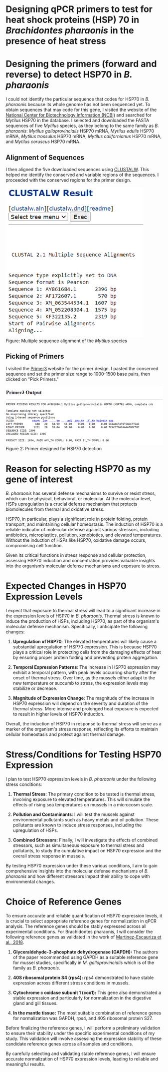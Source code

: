 # **Designing qPCR primers to test for heat shock proteins (HSP) 70 in *Brachidontes pharaonis* in the presence of heat stress**

# **Designing the primers (forward and reverse) to detect HSP70 in *B. pharaonis***



I could not identify the particular sequence that codes for HSP70 in *B. pharaonis* because its whole genome has not been sequenced yet. To obtain sequences that may code for this gene, I visited the website of the [National Center for Biotechnology Information (NCBI)](https://www.ncbi.nlm.nih.gov/) and searched for *Mytilus* HSP70 in the database. I selected and downloaded the FASTA sequences of five *Mytilus* species, as they belong to the same family as *B. pharaonis*: *Mytilus galloprovincialis* HSP70 mRNA, *Mytilus edulis* HSP70 mRNA, *Mytilus trossulus* HSP70 mRNA, *Mytilus californianus* HSP70 mRNA, and *Mytilus coruscus* HSP70 mRNA.



## **Alignment of Sequences**

I then aligned the five downloaded sequences using  [CLUSTALW](https://www.genome.jp/tools-bin/clustalw). This helped me identify the conserved and variable regions of the sequences. I proceeded with the conserved regions for the primer design.

![alt text](../images/Alignment_Mytilus.png)  
Figure: Multiple sequence alignment of the *Mytilus* species

## **Picking of Primers**

I visited the [Primer3](https://primer3.ut.ee/) website for the primer design. I pasted the conserved sequence and set the primer size range to 1000-1500 base pairs, then clicked on "Pick Primers."

![alt text](../images/Primer_hsp70.png)
Figure 2: Primer designed for HSP70 detection

# **Reason for selecting HSP70 as my gene of interest**

*B. pharaonis* has several defense mechanisms to survive or resist stress, which can be physical, behavioral, or molecular. At the molecular level, HSPs upregulation is a crucial defense mechanism that protects biomolecules from thermal and oxidative stress.

HSP70, in particular, plays a significant role in protein folding, protein transport, and maintaining cellular homeostasis. The induction of HSP70 is a reliable indicator of molecular defense against various stressors, including antibiotics, microplastics, pollution, xenobiotics, and elevated temperatures. Without the induction of HSPs like HSP70, oxidative damage occurs, compromising cell function.

Given its critical functions in stress response and cellular protection, assessing HSP70 induction and concentration provides valuable insights into the organism’s molecular defense mechanisms and exposure to stress.



# **Expected Changes in HSP70 Expression Levels**

I expect that exposure to thermal stress will lead to a significant increase in the expression levels of HSP70 in *B. pharaonis*. Thermal stress is known to induce the production of HSPs, including HSP70, as part of the organism's molecular defense mechanism. Specifically, I anticipate the following changes:

1. **Upregulation of HSP70**: The elevated temperatures will likely cause a substantial upregulation of HSP70 expression. This is because HSP70 plays a critical role in protecting cells from the damaging effects of heat by ensuring proper protein folding and preventing protein aggregation.

2. **Temporal Expression Patterns**: The increase in HSP70 expression may exhibit a temporal pattern, with peak levels occurring shortly after the onset of thermal stress. Over time, as the mussels either adapt to the new temperature or succumb to stress, the expression levels may stabilize or decrease.

3. **Magnitude of Expression Change**: The magnitude of the increase in HSP70 expression will depend on the severity and duration of the thermal stress. More intense and prolonged heat exposure is expected to result in higher levels of HSP70 induction.

Overall, the induction of HSP70 in response to thermal stress will serve as a marker of the organism's stress response, reflecting its efforts to maintain cellular homeostasis and protect against thermal damage.



# **Stress/Conditions for Testing HSP70 Expression**

I plan to test HSP70 expression levels in *B. pharaonis* under the following stress conditions:

1. **Thermal Stress**: The primary condition to be tested is thermal stress, involving exposure to elevated temperatures. This will simulate the effects of rising sea temperatures on mussels in a microcosm scale.

2. **Pollution and Contaminants**: I will test the mussels against environmental pollutants such as heavy metals and oil pollution. These pollutants are known to induce stress responses, including the upregulation of HSPs.

5. **Combined Stressors**: Finally, I will investigate the effects of combined stressors, such as simultaneous exposure to thermal stress and pollutants, to study the cumulative impact on HSP70 expression and the overall stress response in mussels.

By testing HSP70 expression under these various conditions, I aim to gain comprehensive insights into the molecular defense mechanisms of *B. pharaonis* and how different stressors impact their ability to cope with environmental changes.

# **Choice of Reference Genes**

To ensure accurate and reliable quantification of HSP70 expression levels, it is crucial to select appropriate reference genes for normalization in qPCR analysis. The reference genes should be stably expressed across all experimental conditions. For Brachidontes pharaonis, I will consider the following reference genes as validated in the work of [Martinez-Escauriza et al., 2018](https://sci-hub.se/10.2983/035.037.0108).

1. **Glyceraldehyde-3-phosphate dehydrogenase (GAPDH):** The authors of the paper recommended using GAPDH as a suitable reference gene for mussel studies, specifically in *M. galloprovincialis* which is of the family as *B. pharaonis*.

2. **40S ribosomal protein S4 (rps4):** rps4 demonstrated to have stable expression across different stress conditions in mussels.

3. **Cytochrome c oxidase subunit 1 (cox1):** This gene also demonstrated a stable expression and particularly for normalization in the digestive gland and gill tissues.

4. **In the mantle tissue:** The most suitable combination of reference genes for normalization was GAPDH, rps4, and 40S ribosomal protein S27.

Before finalizing the reference genes, I will perform a preliminary validation to ensure their stability under the specific experimental conditions of my study. This validation will involve assessing the expression stability of these candidate reference genes across all samples and conditions.

By carefully selecting and validating stable reference genes, I will ensure accurate normalization of HSP70 expression levels, leading to reliable and meaningful results.


